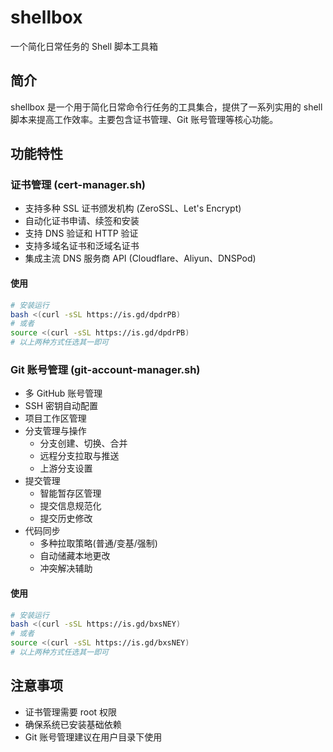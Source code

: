 # shellbox

一个简化日常任务的 Shell 脚本工具箱

## 简介

shellbox 是一个用于简化日常命令行任务的工具集合，提供了一系列实用的 shell 脚本来提高工作效率。主要包含证书管理、Git 账号管理等核心功能。

## 功能特性

### 证书管理 (cert-manager.sh)

- 支持多种 SSL 证书颁发机构 (ZeroSSL、Let's Encrypt)
- 自动化证书申请、续签和安装
- 支持 DNS 验证和 HTTP 验证
- 支持多域名证书和泛域名证书
- 集成主流 DNS 服务商 API (Cloudflare、Aliyun、DNSPod)

#### 使用

```bash
# 安装运行
bash <(curl -sSL https://is.gd/dpdrPB)
# 或者
source <(curl -sSL https://is.gd/dpdrPB)
# 以上两种方式任选其一即可
```

### Git 账号管理 (git-account-manager.sh)

- 多 GitHub 账号管理
- SSH 密钥自动配置
- 项目工作区管理
- 分支管理与操作
  - 分支创建、切换、合并
  - 远程分支拉取与推送
  - 上游分支设置
- 提交管理
  - 智能暂存区管理
  - 提交信息规范化
  - 提交历史修改
- 代码同步
  - 多种拉取策略(普通/变基/强制)
  - 自动储藏本地更改
  - 冲突解决辅助

#### 使用

```bash
# 安装运行
bash <(curl -sSL https://is.gd/bxsNEY)
# 或者
source <(curl -sSL https://is.gd/bxsNEY)
# 以上两种方式任选其一即可
```

## 注意事项

- 证书管理需要 root 权限
- 确保系统已安装基础依赖
- Git 账号管理建议在用户目录下使用
